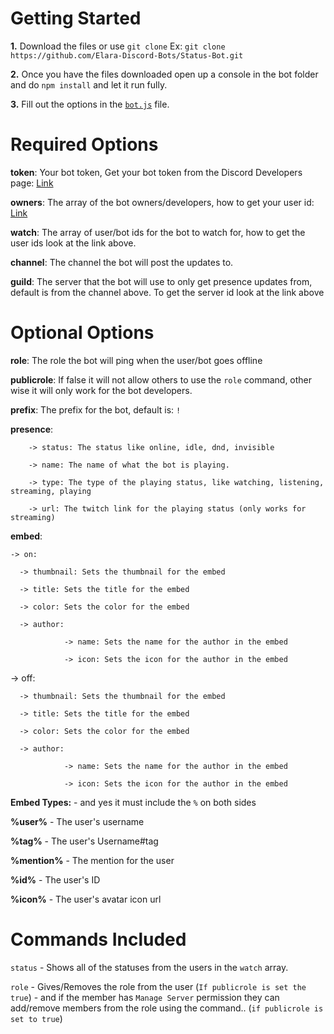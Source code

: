 Getting Started
=========================

**1.** Download the files or use `git clone` 
Ex: `git clone https://github.com/Elara-Discord-Bots/Status-Bot.git`

**2.** Once you have the files downloaded open up a console in the bot folder and do `npm install` and let it run fully.

**3.** Fill out the options in the [`bot.js`](https://github.com/Elara-Discord-Bots/Status-Bot/blob/master/bot.js) file.

**Required Options**
========================


**token**: Your bot token, Get your bot token from the Discord Developers page: [Link](https://discordapp.com/developers/applications/me)

**owners**: The array of the bot owners/developers, how to get your user id: [Link](https://support.discordapp.com/hc/en-us/articles/206346498-Where-can-I-find-my-User-Server-Message-ID-)

**watch**: The array of user/bot ids for the bot to watch for, how to get the user ids look at the link above.

**channel**: The channel the bot will post the updates to.

**guild**: The server that the bot will use to only get presence updates from, default is from the channel above. To get the server id look at the link above


**Optional Options**
========================


**role**: The role the bot will ping when the user/bot goes offline

**publicrole**: If false it will not allow others to use the `role` command, other wise it will only work for the bot developers.

**prefix**: The prefix for the bot, default is: `!`

**presence**: 
        
        -> status: The status like online, idle, dnd, invisible
        
        -> name: The name of what the bot is playing.
        
        -> type: The type of the playing status, like watching, listening, streaming, playing
        
        -> url: The twitch link for the playing status (only works for streaming)
        

**embed**:
    
    -> on: 
     
      -> thumbnail: Sets the thumbnail for the embed
      
      -> title: Sets the title for the embed
      
      -> color: Sets the color for the embed
      
      -> author:
                
                -> name: Sets the name for the author in the embed
                
                -> icon: Sets the icon for the author in the embed

 
 -> off: 
      
      -> thumbnail: Sets the thumbnail for the embed
      
      -> title: Sets the title for the embed
      
      -> color: Sets the color for the embed
      
      -> author:
                
                -> name: Sets the name for the author in the embed
                
                -> icon: Sets the icon for the author in the embed


**Embed Types:** - and yes it must include the `%` on both sides

**%user%** - The user's username

**%tag%** - The user's Username#tag

**%mention%** - The mention for the user

**%id%** - The user's ID

**%icon%** - The user's avatar icon url



**Commands Included**
=======================

`status` - Shows all of the statuses from the users in the `watch` array.

`role` - Gives/Removes the role from the user (`If publicrole is set the true`) - and if the member has `Manage Server` permission they can add/remove members from the role using the command.. (`if publicrole is set to true`)

